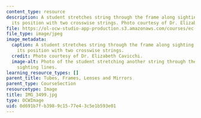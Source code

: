 ```yaml
---
content_type: resource
description: A student stretches string through the frame along sighting lines, marking
  its position with two crosswise strings. Photo courtesy of Dr. Elizabeth Cavicchi.
file: https://ol-ocw-studio-app-production.s3.amazonaws.com/courses/ec-050-recreate-experiments-from-history-inform-the-future-from-the-past-galileo-january-iap-2010/0d691b7fb3989c1577e43c5e1b593e01_IMG_3499.jpg
file_type: image/jpeg
image_metadata:
  caption: A student stretches string through the frame along sighting lines, marking
    its position with two crosswise strings.
  credit: Photo courtesy of Dr. Elizabeth Cavicchi.
  image-alt: Photo of the student stretching another string through the frame along
    sighting lines.
learning_resource_types: []
parent_title: Tubes, Frames, Lenses and Mirrors
parent_type: CourseSection
resourcetype: Image
title: IMG_3499.jpg
type: OCWImage
uid: 0d691b7f-b398-9c15-77e4-3c5e1b593e01
---
```


